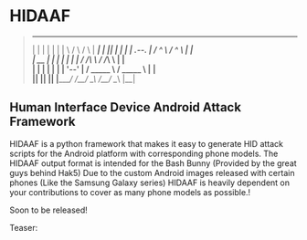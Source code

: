 # HIDAAF
 >__    __   __   _______       ___           ___       _______ 
>|  |  |  | |  | |       \     /   \         /   \     |   ____|
>|  |__|  | |  | |  .--.  |   /  ^  \       /  ^  \    |  |__   
>|   __   | |  | |  |  |  |  /  /_\  \     /  /_\  \   |   __|  
>|  |  |  | |  | |  '--'  | /  _____  \   /  _____  \  |  |     
>|__|  |__| |__| |_______/ /__/     \__\ /__/     \__\ |__| 

## Human Interface Device Android Attack Framework

HIDAAF is a python framework that makes it easy to generate HID attack scripts for the Android platform with corresponding phone models.
The HIDAAF output format is intended for the Bash Bunny (Provided by the great guys behind Hak5)
Due to the custom Android images released with certain phones (Like the Samsung Galaxy series) HIDAAF is heavily dependent on your contributions
to cover as many phone models as possible.!

Soon to be released!


Teaser: 
